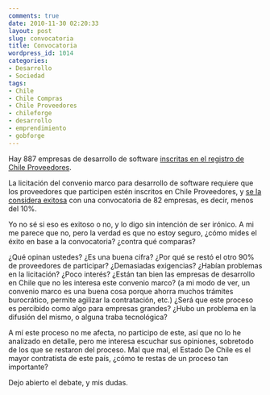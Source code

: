 ```yaml
---
comments: true
date: 2010-11-30 02:20:33
layout: post
slug: convocatoria
title: Convocatoria
wordpress_id: 1014
categories:
- Desarrollo
- Sociedad
tags:
- Chile
- Chile Compras
- Chile Proveedores
- chileforge
- desarrollo
- emprendimiento
- gobforge
---
```


Hay 887 empresas de desarrollo de software [inscritas en el registro de Chile Proveedores](https://www.chileproveedores.cl/serviciodirectorio/resultado_de_busqueda.aspx?sc=675).

La licitación del convenio marco para desarrollo de software requiere que los proveedores que participen estén inscritos en Chile Proveedores, y [se la considera exitosa](http://www.culturadigital.cl/wp/?p=1519) con una convocatoria de 82 empresas, es decir, menos del 10%.

Yo no sé si eso es exitoso o no, y lo digo sin intención de ser irónico. A mi me parece que no, pero la verdad es que no estoy seguro, ¿cómo mides el éxito en base a la convocatoria? ¿contra qué comparas?

¿Qué opinan ustedes? ¿Es una buena cifra? ¿Por qué se restó el otro 90% de proveedores de participar? ¿Demasiadas exigencias? ¿Habían problemas en la licitación? ¿Poco interés? ¿Están tan bien las empresas de desarrollo en Chile que no les interesa este convenio marco? (a mi modo de ver, un convenio marco es una buena cosa porque ahorra muchos trámites burocrático, permite agilizar la contratación, etc.) ¿Será que este proceso es percibido como algo para empresas grandes? ¿Hubo un problema en la difusión del mismo, o alguna traba tecnológica?

A mí este proceso no me afecta, no participo de este, así que no lo he analizado en detalle, pero me interesa escuchar sus opiniones, sobretodo de los que se restaron del proceso. Mal que mal, el Estado De Chile es el mayor contratista de este país, ¿cómo te restas de un proceso tan importante?

Dejo abierto el debate, y mis dudas.
